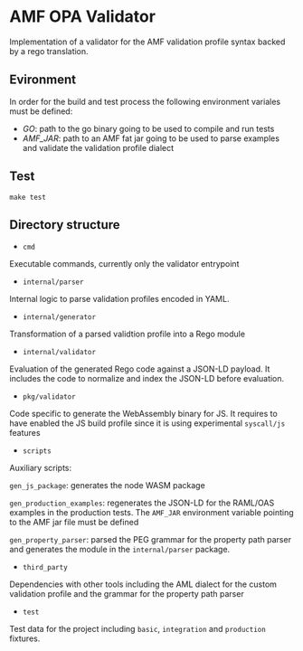 # AMF OPA Validator

Implementation of a validator for the AMF validation profile syntax backed by a rego translation.

## Evironment

In order for the build and test process the following environment variales must be
defined:

- _GO_: path to the go binary going to be used to compile and run tests
- _AMF_JAR_: path to an AMF fat jar going to be used to parse examples and validate the validation profile dialect

## Test

`make test`


## Directory structure

- `cmd`

Executable commands, currently only the validator entrypoint

- `internal/parser`

Internal logic to parse validation profiles encoded in YAML.

- `internal/generator`

Transformation of a parsed validtion profile into a Rego module

- `internal/validator`

Evaluation of the generated Rego code against a JSON-LD payload. It includes the
code to normalize and index the JSON-LD before evaluation.

- `pkg/validator`

Code specific to generate the WebAssembly binary for JS. It requires to have enabled the
JS build profile since it is using experimental `syscall/js` features

- `scripts`

Auxiliary scripts:

`gen_js_package`: generates the node WASM package

`gen_production_examples`: regenerates the JSON-LD for the RAML/OAS examples in the production tests. 
The `AMF_JAR` environment variable pointing to the AMF jar file must be defined

`gen_property_parser`: parsed the PEG grammar for the property path parser and generates the module in the `internal/parser` package.

- `third_party`

Dependencies with other tools including the AML dialect for the custom validation profile and the grammar for the property path parser

- `test`

Test data for the project including `basic`, `integration` and `production` fixtures.